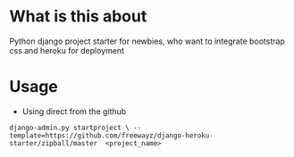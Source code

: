 # What is this about
Python django project starter for newbies, who want to integrate bootstrap css and heroku for deployment

# Usage 

- Using direct from the github 

`django-admin.py startproject \
  --template=https://github.com/freewayz/django-heroku-starter/zipball/master 
  <project_name>`